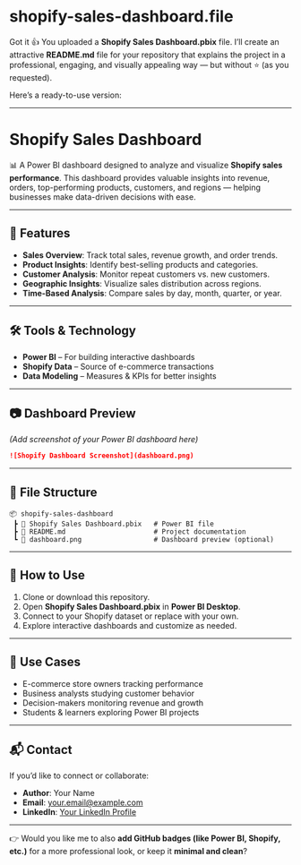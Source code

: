 # shopify-sales-dashboard.file
Got it 👍 You uploaded a **Shopify Sales Dashboard.pbix** file.
I’ll create an attractive **README.md** file for your repository that explains the project in a professional, engaging, and visually appealing way — but without ⭐ (as you requested).

Here’s a ready-to-use version:

---

# Shopify Sales Dashboard

📊 A Power BI dashboard designed to analyze and visualize **Shopify sales performance**.
This dashboard provides valuable insights into revenue, orders, top-performing products, customers, and regions — helping businesses make data-driven decisions with ease.

---

## 🚀 Features

* **Sales Overview**: Track total sales, revenue growth, and order trends.
* **Product Insights**: Identify best-selling products and categories.
* **Customer Analysis**: Monitor repeat customers vs. new customers.
* **Geographic Insights**: Visualize sales distribution across regions.
* **Time-Based Analysis**: Compare sales by day, month, quarter, or year.

---

## 🛠️ Tools & Technology

* **Power BI** – For building interactive dashboards
* **Shopify Data** – Source of e-commerce transactions
* **Data Modeling** – Measures & KPIs for better insights

---

## 📷 Dashboard Preview

*(Add screenshot of your Power BI dashboard here)*

```md
![Shopify Dashboard Screenshot](dashboard.png)
```

---

## 📂 File Structure

```
📦 shopify-sales-dashboard
 ┣ 📄 Shopify Sales Dashboard.pbix   # Power BI file
 ┣ 📄 README.md                      # Project documentation
 ┗ 📄 dashboard.png                  # Dashboard preview (optional)
```

---

## 📌 How to Use

1. Clone or download this repository.
2. Open **Shopify Sales Dashboard.pbix** in **Power BI Desktop**.
3. Connect to your Shopify dataset or replace with your own.
4. Explore interactive dashboards and customize as needed.

---

## 🎯 Use Cases

* E-commerce store owners tracking performance
* Business analysts studying customer behavior
* Decision-makers monitoring revenue and growth
* Students & learners exploring Power BI projects

---

## 📬 Contact

If you’d like to connect or collaborate:

* **Author**: Your Name
* **Email**: [your.email@example.com](mailto:your.email@example.com)
* **LinkedIn**: [Your LinkedIn Profile](#)

---

👉 Would you like me to also **add GitHub badges (like Power BI, Shopify, etc.)** for a more professional look, or keep it **minimal and clean**?
